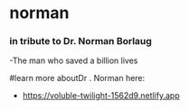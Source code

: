 # norman

### in tribute to  Dr. Norman Borlaug
-The man who saved a billion lives

#learn more aboutDr . Norman here:
- https://voluble-twilight-1562d9.netlify.app
